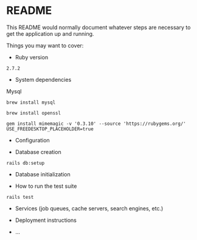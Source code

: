 # README

This README would normally document whatever steps are necessary to get the
application up and running.

Things you may want to cover:

- Ruby version

`2.7.2`

- System dependencies

Mysql

`brew install mysql`

`brew install openssl`

`gem install mimemagic -v '0.3.10' --source 'https://rubygems.org/' USE_FREEDESKTOP_PLACEHOLDER=true`

- Configuration

- Database creation

`rails db:setup`

- Database initialization

- How to run the test suite

`rails test`

- Services (job queues, cache servers, search engines, etc.)

- Deployment instructions

- ...

